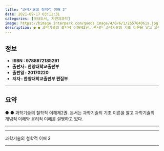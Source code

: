 ```yaml
---
title: "과학기술의 철학적 이해 2"
date: 2021-09-17 03:11:31
categories: [국내도서, 자연과과학]
image: https://bimage.interpark.com/goods_image/4/0/6/1/265704061s.jpg
description: ● ● 과학기술의 철학적 이해제2권. 본서는 과학기술의 기초 이론을 알고 과학기술의 개념적 이해와 윤리적 이해를 설명하고 있다.
---
```


## **정보**

- **ISBN : 9788972185291**
- **출판사 : 한양대학교출판부**
- **출판일 : 20170220**
- **저자 : 한양대학교출판부 편집부**

------



## **요약**

●  ●  과학기술의 철학적 이해제2권. 본서는 과학기술의 기초 이론을 알고 과학기술의 개념적 이해와 윤리적 이해를 설명하고 있다.

------



------


과학기술의 철학적 이해 2 

------


